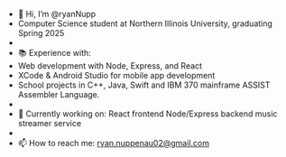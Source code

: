 - 👋 Hi, I’m @ryanNupp
-    Computer Science student at Northern Illinois University, graduating Spring 2025
- 
- 📚 Experience with:
-    Web development with Node, Express, and React
-    XCode & Android Studio for mobile app development
-    School projects in C++, Java, Swift and IBM 370 mainframe ASSIST Assembler Language.
-    
- 🌱 Currently working on: React frontend Node/Express backend music streamer service
- 
- 📫 How to reach me: ryan.nuppenau02@gmail.com

<!---
ryanNupp/ryanNupp is a ✨ special ✨ repository because its `README.md` (this file) appears on your GitHub profile.
You can click the Preview link to take a look at your changes.
--->

